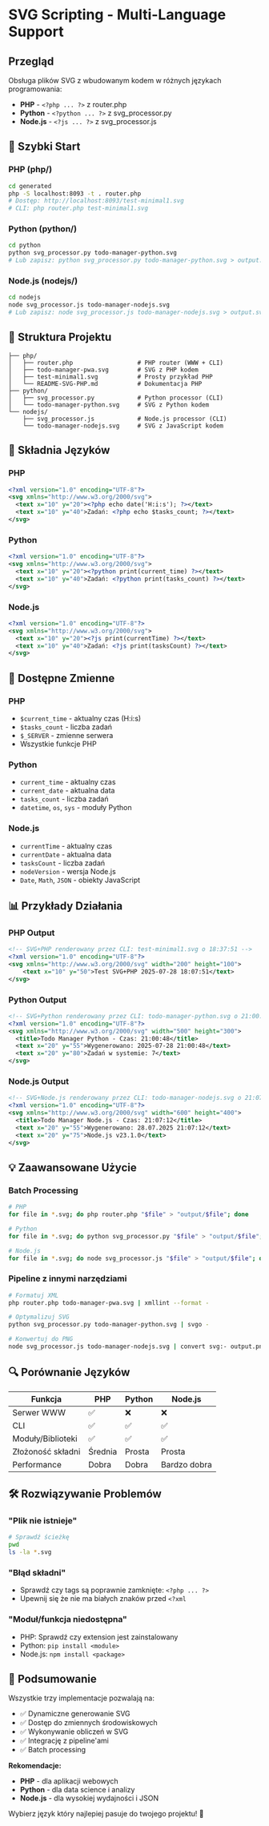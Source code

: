 # SVG Scripting - Multi-Language Support

## Przegląd
Obsługa plików SVG z wbudowanym kodem w różnych językach programowania:

- **PHP** - `<?php ... ?>` z router.php
- **Python** - `<?python ... ?>` z svg_processor.py  
- **Node.js** - `<?js ... ?>` z svg_processor.js

## 🚀 Szybki Start

### PHP (php/)
```bash
cd generated
php -S localhost:8093 -t . router.php
# Dostęp: http://localhost:8093/test-minimal1.svg
# CLI: php router.php test-minimal1.svg
```

### Python (python/)
```bash
cd python
python svg_processor.py todo-manager-python.svg
# Lub zapisz: python svg_processor.py todo-manager-python.svg > output.svg
```

### Node.js (nodejs/)
```bash
cd nodejs
node svg_processor.js todo-manager-nodejs.svg
# Lub zapisz: node svg_processor.js todo-manager-nodejs.svg > output.svg
```

## 📁 Struktura Projektu

```
├── php/
│   ├── router.php                  # PHP router (WWW + CLI)
│   ├── todo-manager-pwa.svg        # SVG z PHP kodem
│   ├── test-minimal1.svg           # Prosty przykład PHP
│   └── README-SVG-PHP.md           # Dokumentacja PHP
├── python/
│   ├── svg_processor.py            # Python processor (CLI)
│   └── todo-manager-python.svg     # SVG z Python kodem
└── nodejs/
    ├── svg_processor.js            # Node.js processor (CLI)
    └── todo-manager-nodejs.svg     # SVG z JavaScript kodem
```

## 🔧 Składnia Języków

### PHP
```xml
<?xml version="1.0" encoding="UTF-8"?>
<svg xmlns="http://www.w3.org/2000/svg">
  <text x="10" y="20"><?php echo date('H:i:s'); ?></text>
  <text x="10" y="40">Zadań: <?php echo $tasks_count; ?></text>
</svg>
```

### Python  
```xml
<?xml version="1.0" encoding="UTF-8"?>
<svg xmlns="http://www.w3.org/2000/svg">
  <text x="10" y="20"><?python print(current_time) ?></text>
  <text x="10" y="40">Zadań: <?python print(tasks_count) ?></text>
</svg>
```

### Node.js
```xml
<?xml version="1.0" encoding="UTF-8"?>
<svg xmlns="http://www.w3.org/2000/svg">
  <text x="10" y="20"><?js print(currentTime) ?></text>
  <text x="10" y="40">Zadań: <?js print(tasksCount) ?></text>
</svg>
```

## 🎯 Dostępne Zmienne

### PHP
- `$current_time` - aktualny czas (H:i:s)
- `$tasks_count` - liczba zadań
- `$_SERVER` - zmienne serwera
- Wszystkie funkcje PHP

### Python
- `current_time` - aktualny czas
- `current_date` - aktualna data
- `tasks_count` - liczba zadań
- `datetime`, `os`, `sys` - moduły Python

### Node.js
- `currentTime` - aktualny czas
- `currentDate` - aktualna data
- `tasksCount` - liczba zadań
- `nodeVersion` - wersja Node.js
- `Date`, `Math`, `JSON` - obiekty JavaScript

## 📊 Przykłady Działania

### PHP Output
```xml
<!-- SVG+PHP renderowany przez CLI: test-minimal1.svg o 18:37:51 -->
<?xml version="1.0" encoding="UTF-8"?>
<svg xmlns="http://www.w3.org/2000/svg" width="200" height="100">
    <text x="10" y="50">Test SVG+PHP 2025-07-28 18:07:51</text>
</svg>
```

### Python Output
```xml
<!-- SVG+Python renderowany przez CLI: todo-manager-python.svg o 21:00:48 -->
<?xml version="1.0" encoding="UTF-8"?>
<svg xmlns="http://www.w3.org/2000/svg" width="500" height="300">
  <title>Todo Manager Python - Czas: 21:00:48</title>
  <text x="20" y="55">Wygenerowano: 2025-07-28 21:00:48</text>
  <text x="20" y="80">Zadań w systemie: 7</text>
</svg>
```

### Node.js Output
```xml
<!-- SVG+Node.js renderowany przez CLI: todo-manager-nodejs.svg o 21:07:12 -->
<?xml version="1.0" encoding="UTF-8"?>
<svg xmlns="http://www.w3.org/2000/svg" width="600" height="400">
  <title>Todo Manager Node.js - Czas: 21:07:12</title>
  <text x="20" y="55">Wygenerowano: 28.07.2025 21:07:12</text>
  <text x="20" y="75">Node.js v23.1.0</text>
</svg>
```

## 💡 Zaawansowane Użycie

### Batch Processing
```bash
# PHP
for file in *.svg; do php router.php "$file" > "output/$file"; done

# Python
for file in *.svg; do python svg_processor.py "$file" > "output/$file"; done

# Node.js
for file in *.svg; do node svg_processor.js "$file" > "output/$file"; done
```

### Pipeline z innymi narzędziami
```bash
# Formatuj XML
php router.php todo-manager-pwa.svg | xmllint --format -

# Optymalizuj SVG
python svg_processor.py todo-manager-python.svg | svgo -

# Konwertuj do PNG  
node svg_processor.js todo-manager-nodejs.svg | convert svg:- output.png
```

## 🔍 Porównanie Języków

| Funkcja | PHP | Python | Node.js |
|---------|-----|--------|---------|
| Serwer WWW | ✅ | ❌ | ❌ |
| CLI | ✅ | ✅ | ✅ |
| Moduły/Biblioteki | ✅ | ✅ | ✅ |
| Złożoność składni | Średnia | Prosta | Prosta |
| Performance | Dobra | Dobra | Bardzo dobra |

## 🛠️ Rozwiązywanie Problemów

### "Plik nie istnieje"
```bash
# Sprawdź ścieżkę
pwd
ls -la *.svg
```

### "Błąd składni"
- Sprawdź czy tags są poprawnie zamknięte: `<?php ... ?>`
- Upewnij się że nie ma białych znaków przed `<?xml`

### "Moduł/funkcja niedostępna"
- PHP: Sprawdź czy extension jest zainstalowany
- Python: `pip install <module>`
- Node.js: `npm install <package>`

## 🎉 Podsumowanie

Wszystkie trzy implementacje pozwalają na:
- ✅ Dynamiczne generowanie SVG
- ✅ Dostęp do zmiennych środowiskowych
- ✅ Wykonywanie obliczeń w SVG
- ✅ Integrację z pipeline'ami
- ✅ Batch processing

**Rekomendacje:**
- **PHP** - dla aplikacji webowych
- **Python** - dla data science i analizy
- **Node.js** - dla wysokiej wydajności i JSON

Wybierz język który najlepiej pasuje do twojego projektu! 🚀
